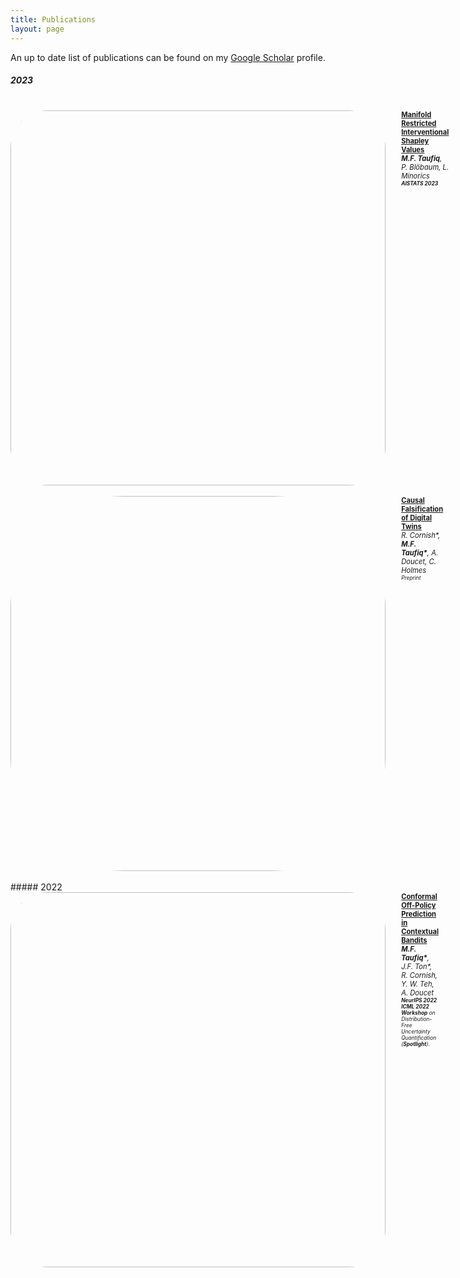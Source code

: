 ```yaml
---
title: Publications
layout: page
---
```


An up to date list of publications can be found on my [Google Scholar](https://scholar.google.com/citations?hl=en&user=oDL6ahoAAAAJ) profile.

##### 2023
<br />
<div style="display:flex;">

  <div style="flex:1; padding-right:5%">
    <img src="{{ site.url }}/img/paper-icons/manshap.png"
    style="width:600px; border-radius:10%">
  </div>

  <div style="flex:2.5;">
    <b style="font-size: 80%;"><a href="https://arxiv.org/abs/2301.04041">Manifold Restricted Interventional Shapley Values</a></b><br>
    <i style="font-size: 80%;"><b>M.F. Taufiq</b>, P. Blöbaum, L. Minorics</i><br>
    <i style="font-size: 60%;"><b>AISTATS 2023</b></i><br>
  </div>
</div>
<br />
<div style="display:flex;">
<div style="flex:1; padding-right:5%">
    <img src="{{ site.url }}/img/paper-icons/digital-twin.png"
    style="width:600px; border-radius:30%">
  </div>
  <div style="flex:2.5;">
    <b style="font-size: 80%;"><a href="https://arxiv.org/abs/2301.07210">Causal Falsification of Digital Twins</a></b><br>
    <i style="font-size: 80%;">R. Cornish*, <b>M.F. Taufiq*</b>, A. Doucet, C. Holmes</i><br>
    <i style="font-size: 60%;">Preprint</i><br>
  </div>
</div>

<br />
##### 2022
<br />
<div style="display:flex;">

  <div style="flex:1; padding-right:5%">
    <img src="{{ site.url }}/img/paper-icons/causal_ill.png"
    style="width:600px; border-radius:10%">
  </div>

  <div style="flex:2.5;">
    <b style="font-size: 80%;"><a href="https://arxiv.org/abs/2206.04405">Conformal Off-Policy Prediction in Contextual Bandits</a></b><br>
    <i style="font-size: 80%;"><b>M.F. Taufiq*</b>, J.F. Ton*, R. Cornish, Y. W. Teh, A. Doucet</i><br>
    <i style="font-size: 60%;"><b>NeurIPS 2022</b></i><br>
    <i style="font-size: 60%;"><b>ICML 2022 Workshop</b> on Distribution-Free Uncertainty Quantification (<b>Spotlight</b>). </i><br>
  </div>
</div>

&nbsp;